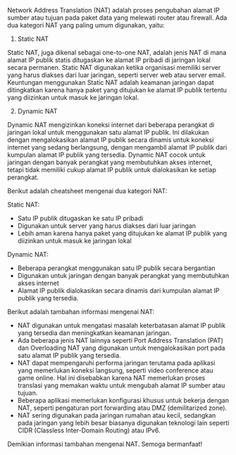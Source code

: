 Network Address Translation (NAT) adalah proses pengubahan alamat IP sumber atau tujuan pada paket data yang melewati router atau firewall. Ada dua kategori NAT yang paling umum digunakan, yaitu:

1.  Static NAT

Static NAT, juga dikenal sebagai one-to-one NAT, adalah jenis NAT di mana alamat IP publik statis ditugaskan ke alamat IP pribadi di jaringan lokal secara permanen. Static NAT digunakan ketika organisasi memiliki server yang harus diakses dari luar jaringan, seperti server web atau server email. Keuntungan menggunakan Static NAT adalah keamanan jaringan dapat ditingkatkan karena hanya paket yang ditujukan ke alamat IP publik tertentu yang diizinkan untuk masuk ke jaringan lokal.

2.  Dynamic NAT

Dynamic NAT mengizinkan koneksi internet dari beberapa perangkat di jaringan lokal untuk menggunakan satu alamat IP publik. Ini dilakukan dengan mengalokasikan alamat IP publik secara dinamis untuk koneksi internet yang sedang berlangsung, dengan mengambil alamat IP publik dari kumpulan alamat IP publik yang tersedia. Dynamic NAT cocok untuk jaringan dengan banyak perangkat yang membutuhkan akses internet, tetapi tidak memiliki cukup alamat IP publik untuk dialokasikan ke setiap perangkat.

Berikut adalah cheatsheet mengenai dua kategori NAT:

Static NAT:

-   Satu IP publik ditugaskan ke satu IP pribadi
-   Digunakan untuk server yang harus diakses dari luar jaringan
-   Lebih aman karena hanya paket yang ditujukan ke alamat IP publik yang diizinkan untuk masuk ke jaringan lokal

Dynamic NAT:

-   Beberapa perangkat menggunakan satu IP publik secara bergantian
-   Digunakan untuk jaringan dengan banyak perangkat yang membutuhkan akses internet
-   Alamat IP publik dialokasikan secara dinamis dari kumpulan alamat IP publik yang tersedia.

Berikut adalah tambahan informasi mengenai NAT:

-   NAT digunakan untuk mengatasi masalah keterbatasan alamat IP publik yang tersedia dan meningkatkan keamanan jaringan.
-   Ada beberapa jenis NAT lainnya seperti Port Address Translation (PAT) dan Overloading NAT yang digunakan untuk mengalokasikan port pada satu alamat IP publik yang tersedia.
-   NAT dapat mempengaruhi performa jaringan terutama pada aplikasi yang memerlukan koneksi langsung, seperti video conference atau game online. Hal ini disebabkan karena NAT memerlukan proses translasi yang memakan waktu untuk mengubah alamat IP sumber atau tujuan.
-   Beberapa aplikasi memerlukan konfigurasi khusus untuk bekerja dengan NAT, seperti pengaturan port forwarding atau DMZ (demilitarized zone).
-   NAT sering digunakan pada jaringan rumahan atau kecil, sedangkan pada jaringan yang lebih besar biasanya digunakan teknologi lain seperti CIDR (Classless Inter-Domain Routing) atau IPv6.

Demikian informasi tambahan mengenai NAT. Semoga bermanfaat!